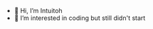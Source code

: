 - 👋 Hi, I’m Intuitoh
- 👀 I’m interested in coding but still didn't start
<!---
Intuitoh/Intuitoh is a ✨ special ✨ repository because its `README.md` (this file) appears on your GitHub profile.
You can click the Preview link to take a look at your changes.
--->
